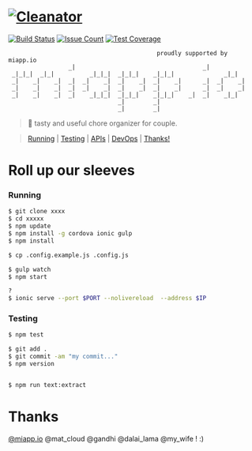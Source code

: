 # [![Cleanator](https://miappio.github.io/cleanator/img/background/screen02.jpg)](https://miapp.io/app/cleanator/download)
[![Build Status](https://travis-ci.org/miappio/cleanator.svg?branch=master)](https://travis-ci.org/miappio/cleanator)
[![Issue Count](https://codeclimate.com/github/miappio/cleanator/badges/issue_count.svg)](https://codeclimate.com/github/miappio/cleanator/issues)
[![Test Coverage](https://codeclimate.com/github/mlefree/c9_wsk/badges/coverage.svg)](https://codeclimate.com/github/mlefree/c9_wsk/coverage)

                                              proudly supported by miapp.io
                     _|                                    _|            
     _|_|_|  _|_|          _|_|_|  _|_|_|    _|_|_|              _|_|    
     _|    _|    _|  _|  _|    _|  _|    _|  _|    _|      _|  _|    _|  
     _|    _|    _|  _|  _|    _|  _|    _|  _|    _|      _|  _|    _|  
     _|    _|    _|  _|    _|_|_|  _|_|_|    _|_|_|    _|  _|    _|_|    
                                   _|        _|                          
                                   _|        _|                          
> :hamburger:  tasty and useful chore organizer for couple.

> [Running](#running) | [Testing](#testing) | [APIs](#apis) | [DevOps](#devops) | [Thanks!](#thanks)

# Roll up our sleeves 

### Running

```bash
$ git clone xxxx
$ cd xxxxx
$ npm update
$ npm install -g cordova ionic gulp
$ npm install

$ cp .config.example.js .config.js

$ gulp watch
$ npm start 

?
$ ionic serve --port $PORT --nolivereload  --address $IP
```

### Testing


```bash
$ npm test

$ git add .
$ git commit -am "my commit..."
$ npm version


$ npm run text:extract
```


# Thanks

[@miapp.io](https://miapp.io) @mat_cloud @gandhi @dalai_lama @my_wife !  :)


